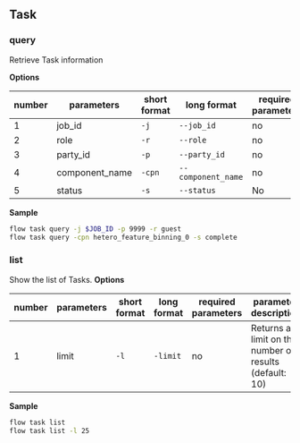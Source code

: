 ## Task

### query

Retrieve Task information

**Options**

| number | parameters | short format | long format | required parameters | parameter description |
| ---- | -------------- | ------ | ------------------ | -------- | -------- |
| 1 | job_id | `-j` | `--job_id` | no | Job ID |
| 2 | role | `-r` | `--role` | no | role
| 3 | party_id | `-p` | `--party_id` | no | Party ID |
| 4 | component_name | `-cpn` | `--component_name` | no | component_name |
| 5 | status | `-s` | `--status` | No | Task status |

**Sample**

``` bash
flow task query -j $JOB_ID -p 9999 -r guest
flow task query -cpn hetero_feature_binning_0 -s complete
```

### list

Show the list of Tasks.
**Options**

| number | parameters | short format | long format | required parameters | parameter description |
| ---- | ----- | ------ | --------- | -------- | ---------------------------- |
| 1 | limit | `-l` | `-limit` | no | Returns a limit on the number of results (default: 10) |

**Sample**

``` bash
flow task list
flow task list -l 25
```
